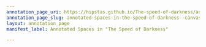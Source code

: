 ```yaml
---
annotation_page_uri: https://hipstas.github.io/The-speed-of-darkness/annotations/annotated-spaces-in-the-speed-of-darkness--canvas-1-audience.json
annotation_page_slug: annotated-spaces-in-the-speed-of-darkness--canvas-1-audience
layout: annotation_page
manifest_label: Annotated Spaces in "The Speed of Darkness"

---
```

